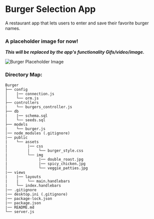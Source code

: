 # Burger Selection App
A restaurant app that lets users to enter and save their favorite burger names.

### A placeholder image for now!
***This will be replaced by the app's functionality Gifs/video/image.***

![Burger Placeholder Image](https://github.com/ssh1sharma/Burger/blob/master/public/assets/img/spicy_chicken.jpg)


### Directory Map:
```
Burger
├── config
│    |── connection.js
│    └── orm.js  
├── controllers
|    └── burgers_controller.js 
├── db
|    |── schema.sql
│    └── seeds.sql
├── models
|    └── burger.js
│── node_modules (.gitignore)  
|── public
|    └── assets
|         |── css
│         |    └── burger_style.css
|         └── img
│              |── double_roast.jpg
|              |── spicy_chicken.jpg
│              └── veggie_patties.jpg
|── views
|    |── layouts
|    |    └── main.handlebars
|    └── index.handlebars
|── .gitignore
|── desktop.ini (.gitignore)
|── package-lock.json
|── package.json
|── README.md
└── server.js
```